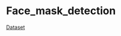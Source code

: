 # Face_mask_detection
[Dataset](https://www.kaggle.com/datasets/ashishjangra27/face-mask-12k-images-dataset)
